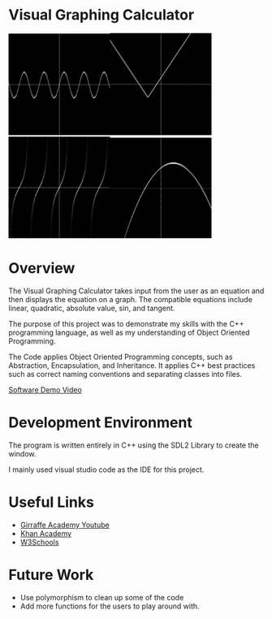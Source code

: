 # Visual Graphing Calculator

<img src="photos/Sin.png" width=200><img src="photos/AbsoluteValue.png" width=200><img src="photos/Tangent.png" width=200><img src="photos/Quadratic.png" width=200>

# Overview

The Visual Graphing Calculator takes input from the user as an equation and then displays the equation on a graph. The compatible equations include linear, quadratic, absolute value, sin, and tangent.

The purpose of this project was to demonstrate my skills with the C++ programming language, as well as my understanding of Object Oriented Programming.

The Code applies Object Oriented Programming concepts, such as Abstraction, Encapsulation, and Inheritance. It applies C++ best practices such as correct naming conventions and separating classes into files.

[Software Demo Video](https://us06web.zoom.us/rec/share/YqVxKYFJ1pkpHedOYRGfWK72mYiph7xyRjjW_O6RvDqyYby64nobYXEJm1mKRITD.CpcUHFmE6bIQpR7C?startTime=1698197367000)

# Development Environment

The program is written entirely in C++ using the SDL2 Library to create the window.

I mainly used visual studio code as the IDE for this project.

# Useful Links

- [Girraffe Academy Youtube](https://www.youtube.com/watch?v=vLnPwxZdW4Y&t=4953s)
- [Khan Academy](https://www.khanacademy.org/math/algebra2/x2ec2f6f830c9fb89:transformations)
- [W3Schools](https://www.w3schools.com/cpp/)

# Future Work

- Use polymorphism to clean up some of the code
- Add more functions for the users to play around with.
